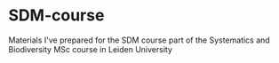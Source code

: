 # SDM-course
Materials I've prepared for the SDM course part of the Systematics and Biodiversity MSc course in Leiden University
